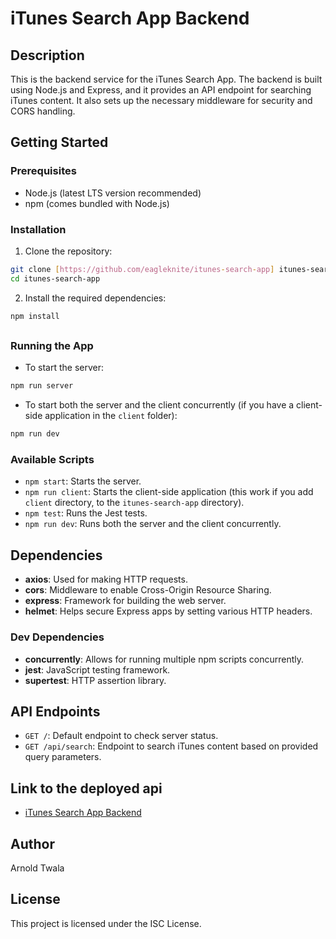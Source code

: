 
# iTunes Search App Backend

## Description

This is the backend service for the iTunes Search App. The backend is built using Node.js and Express, and it provides an API endpoint for searching iTunes content. It also sets up the necessary middleware for security and CORS handling.

## Getting Started

### Prerequisites

- Node.js (latest LTS version recommended)
- npm (comes bundled with Node.js)

### Installation

1. Clone the repository:

```bash
git clone [https://github.com/eagleknite/itunes-search-app] itunes-search-app
cd itunes-search-app
```

2. Install the required dependencies:

```bash
npm install
```

## 

### Running the App

- To start the server:

```bash
npm run server
```

- To start both the server and the client concurrently (if you have a client-side application in the `client` folder):

```bash
npm run dev
```

### Available Scripts

- `npm start`: Starts the server.
- `npm run client`: Starts the client-side application (this work if you add `client` directory, to the `itunes-search-app` directory).
- `npm test`: Runs the Jest tests.
- `npm run dev`: Runs both the server and the client concurrently.

## Dependencies

- **axios**: Used for making HTTP requests.
- **cors**: Middleware to enable Cross-Origin Resource Sharing.
- **express**: Framework for building the web server.
- **helmet**: Helps secure Express apps by setting various HTTP headers.

### Dev Dependencies

- **concurrently**: Allows for running multiple npm scripts concurrently.
- **jest**: JavaScript testing framework.
- **supertest**: HTTP assertion library.

## API Endpoints

- `GET /`: Default endpoint to check server status.
- `GET /api/search`: Endpoint to search iTunes content based on provided query parameters.

## Link to the deployed api

- [iTunes Search App Backend](https://itunes-search-app-ifbi.onrender.com/)

## Author

Arnold Twala

## License

This project is licensed under the ISC License.
